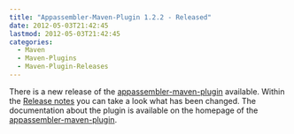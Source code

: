 ```yaml
---
title: "Appassembler-Maven-Plugin 1.2.2 - Released"
date: 2012-05-03T21:42:45
lastmod: 2012-05-03T21:42:45
categories:
  - Maven
  - Maven-Plugins
  - Maven-Plugin-Releases
---
```

There is a new release of the [appassembler-maven-plugin](http://maven.40175.n5.nabble.com/ANN-Appassembler-Maven-Plugin-1-2-2-Released-td5684091.html) available. 
Within the [Release notes](https://jira.codehaus.org/secure/ReleaseNote.jspa?projectId=11780&version=18395) you can take a look what has been changed. 
The documentation about the plugin is available on the homepage of the [appassembler-maven-plugin](http://mojo.codehaus.org/appassembler/appassembler-maven-plugin/).
